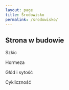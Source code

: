 ```yaml
---
layout: page
title: Środowisko
permalink: /srodowisko/
---
```


## Strona w budowie

Szkic

Hormeza

Głód i sytość

Cykliczność
